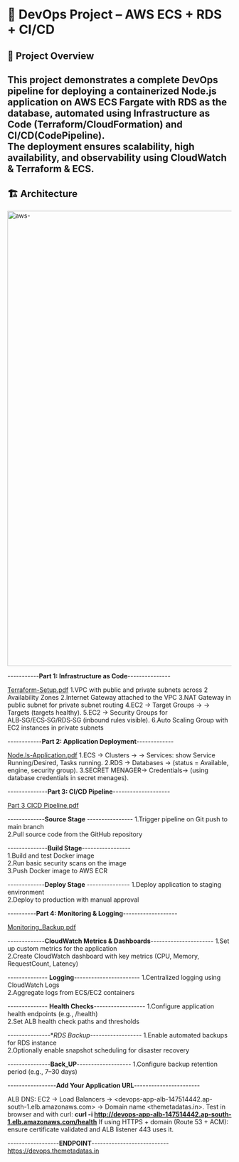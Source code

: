 # 🚀 DevOps Project – AWS ECS + RDS + CI/CD

## 📌 Project Overview
  This project demonstrates a complete DevOps pipeline for deploying a containerized Node.js application on **AWS ECS Fargate** with **RDS** as the database, automated using Infrastructure as Code (Terraform/CloudFormation) and **CI/CD(CodePipeline)**.  
The deployment ensures scalability, high availability, and observability using **CloudWatch** & **Terraform** & **ECS**.
---

## 🏗️ Architecture
<img width="1536" height="1024" alt="aws-" src="https://github.com/user-attachments/assets/ade097df-252e-42de-8d2b-de8be7b7d737" />




-----------**Part 1: Infrastructure as Code**---------------

[Terraform-Setup.pdf](https://github.com/user-attachments/files/22144108/Terraform-Setup.pdf)
1.VPC with public and private subnets across 2 Availability Zones
2.Internet Gateway attached to the VPC
3.NAT Gateway in public subnet for private subnet routing
4.EC2 → Target Groups → → Targets (targets healthy).
5.EC2 → Security Groups for ALB‑SG/ECS‑SG/RDS‑SG (inbound rules visible).
6.Auto Scaling Group with EC2 instances in private subnets



------------**Part 2: Application Deployment**-------------

[Node.ls-Application.pdf](https://github.com/user-attachments/files/22144146/Node.ls-Application.pdf)
1.ECS → Clusters → → Services: show Service Running/Desired, Tasks running.
2.RDS → Databases → (status = Available, engine, security group).
3.SECRET MENAGER-> Credentials-> (using database credentials in secret menages).



--------------**Part 3: CI/CD Pipeline**--------------------
  
[Part 3 CICD Pipeline.pdf](https://github.com/user-attachments/files/22144300/Part.3.CICD.Pipeline.pdf)

 -------------**Source Stage** ----------------
 1.Trigger pipeline on Git push to main branch  
 2.Pull source code from the GitHub repository  

--------------**Build Stage**-----------------  
 1.Build and test Docker image  
 2.Run basic security scans on the image  
 3.Push Docker image to AWS ECR  

 -------------**Deploy Stage** ---------------
 1.Deploy application to staging environment  
 2.Deploy to production with manual approval



----------**Part 4: Monitoring & Logging**-------------------

[Monitoring_Backup.pdf](https://github.com/user-attachments/files/22144354/Monitoring_Backup.pdf)

-------------**CloudWatch Metrics & Dashboards**----------------------
1.Set up custom metrics for the application  
2.Create CloudWatch dashboard with key metrics (CPU, Memory, RequestCount, Latency)  

-------------- **Logging**-----------------------
1.Centralized logging using CloudWatch Logs  
2.Aggregate logs from ECS/EC2 containers  

-------------- **Health Checks**------------------
1.Configure application health endpoints (e.g., /health)  
2.Set ALB health check paths and thresholds  

 ---------------**RDS Backup*------------------
 1.Enable automated backups for RDS instance  
 2.Optionally enable snapshot scheduling for disaster recovery

---------------**Back_UP**-------------------
 1.Configure backup retention period (e.g., 7–30 days)  



-----------------**Add Your Application URL**-----------------------

ALB DNS: EC2 → Load Balancers → <devops-app-alb-147514442.ap-south-1.elb.amazonaws.com> → Domain name <themetadatas.in>.
Test in browser and with curl:
**curl -i http://devops-app-alb-147514442.ap-south-1.elb.amazonaws.com/health**
If using HTTPS + domain (Route 53 + ACM): ensure certificate validated and ALB listener 443 uses it.

------------------**ENDPOINT**---------------------------
https://devops.themetadatas.in
